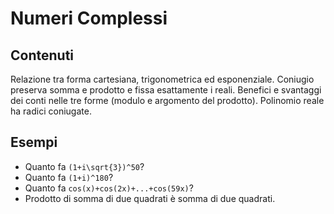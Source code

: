 # Numeri Complessi

## Contenuti

Relazione tra forma cartesiana, trigonometrica ed esponenziale.
Coniugio preserva somma e prodotto e fissa esattamente i reali.
Benefici e svantaggi dei conti nelle tre forme (modulo e argomento del prodotto).
Polinomio reale ha radici coniugate.

## Esempi

- Quanto fa `(1+i\sqrt{3})^50`?
- Quanto fa `(1+i)^180`?
- Quanto fa `cos(x)+cos(2x)+...+cos(59x)`?
- Prodotto di somma di due quadrati è somma di due quadrati.
